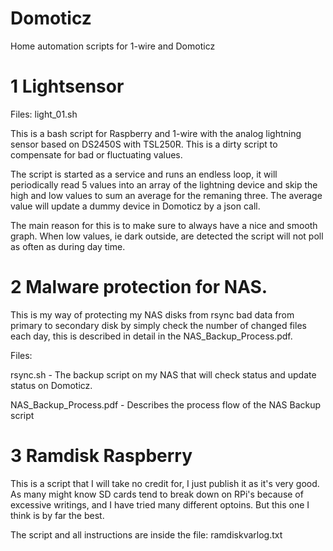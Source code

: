 # Domoticz
Home automation scripts for 1-wire and Domoticz

# 1 Lightsensor
Files: light_01.sh

This is a bash script for Raspberry and 1-wire with the analog lightning sensor based on DS2450S with TSL250R. This is a dirty script to compensate for bad or fluctuating values.

The script is started as a service and runs an endless loop, it will periodically read 5 values into an array of the lightning device and skip the high and low values to sum an average for the remaning three. The average value will update a dummy device in Domoticz by a json call.

The main reason for this is to make sure to always have a nice and smooth graph. When low values, ie dark outside, are detected the script will not poll as often as during day time.

# 2 Malware protection for NAS.
This is my way of protecting my NAS disks from rsync bad data from primary to secondary disk by simply check the number of changed files each day, this is described in detail in the NAS_Backup_Process.pdf.

Files:

rsync.sh - The backup script on my NAS that will check status and update status on Domoticz.

NAS_Backup_Process.pdf - Describes the process flow of the NAS Backup script

# 3 Ramdisk Raspberry
This is a script that I will take no credit for, I just publish it as it's very good. As many might know SD cards tend to break down on RPi's because of excessive writings, and I have tried many different optoins. But this one I think is by far the best.

The script and all instructions are inside the file: ramdiskvarlog.txt
